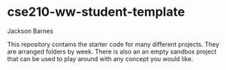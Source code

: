 # cse210-ww-student-template
Jackson Barnes

This repository contains the starter code for many different projects. They are arranged folders by week. There is also an an empty sandbox project that can be used to play around with any concept you would like.
